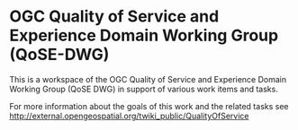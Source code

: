 # OGC Quality of Service and Experience Domain Working Group (QoSE-DWG)

This is a workspace of the OGC Quality of Service and Experience Domain Working Group (QoSE DWG) in support
of various work items and tasks.

For more information about the goals of this work and the related tasks see http://external.opengeospatial.org/twiki_public/QualityOfService
